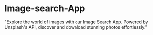 # Image-search-App
"Explore the world of images with our Image Search App. Powered by Unsplash's API, discover and download stunning photos effortlessly."

